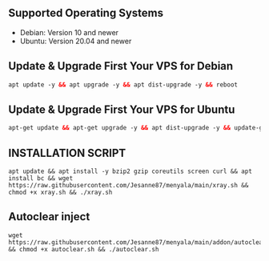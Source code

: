 ## Supported Operating Systems

- Debian: Version 10 and newer
- Ubuntu: Version 20.04 and newer

## Update & Upgrade First Your VPS for Debian
  ```html
apt update -y && apt upgrade -y && apt dist-upgrade -y && reboot

  ```

## Update & Upgrade First Your VPS for Ubuntu

  ```html
  apt-get update && apt-get upgrade -y && apt dist-upgrade -y && update-grub && sleep 2 && reboot

```
## INSTALLATION SCRIPT
```
apt update && apt install -y bzip2 gzip coreutils screen curl && apt install bc && wget https://raw.githubusercontent.com/Jesanne87/menyala/main/xray.sh && chmod +x xray.sh && ./xray.sh

```
## Autoclear inject
```
wget https://raw.githubusercontent.com/Jesanne87/menyala/main/addon/autoclear/autoclear.sh && chmod +x autoclear.sh && ./autoclear.sh

```
